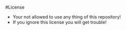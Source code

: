 #License
- Your not allowed to use any thing of this repository! 
- If you ignore this license you will get trouble!
